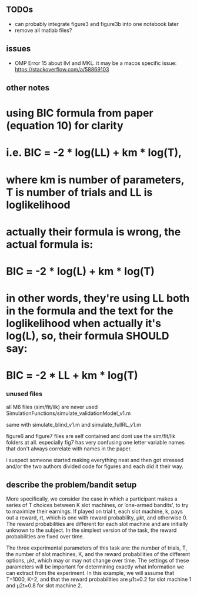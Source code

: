 
## TODOs
- can probably integrate figure3 and figure3b into one notebook later
- remove all matlab files?

## issues
- OMP Error 15 about llvl and MKL. it may be a macos specific issue: https://stackoverflow.com/a/58869103

## other notes
# using BIC formula from paper (equation 10) for clarity
# i.e. BIC = -2 * log(LL) + km * log(T),
# where km is number of parameters, T is number of trials and LL is loglikelihood
# actually their formula is wrong, the actual formula is:
# BIC = -2 * log(L) + km * log(T)
# in other words, they're using LL both in the formula and the text for the loglikelihood when actually it's log(L), so, their formula SHOULD say:
# BIC = -2 * LL + km * log(T)

### unused files

all M6 files (sim/fit/lik) are never used
SimulationFunctions/simulate_validationModel_v1.m

same with simulate_blind_v1.m and simulate_fullRL_v1.m

figure6 and figure7 files are self contained and dont use the sim/fit/lik folders at all. especially fig7 has very confusing one letter variable names that don't always correlate with names in the paper.

i suspect someone started making everything neat and then got stressed and/or the two authors divided code for figures and each did it their way.

## describe the problem/bandit setup
More specifically, we consider the case in which a participant makes a series of T choices between K slot machines, or ‘one-armed bandits’, to try to maximize their earnings. If played on trial t, each slot machine, k, pays out a reward, rt, which is one with reward probability, μkt, and otherwise 0. The reward probabilities are different for each slot machine and are initially unknown to the subject. In the simplest version of the task, the reward probabilities are fixed over time.

The three experimental parameters of this task are: the number of trials, T, the number of slot machines, K, and the reward probabilities of the different options, μkt, which may or may not change over time. The settings of these parameters will be important for determining exactly what information we can extract from the experiment. In this example, we will assume that T=1000, K=2, and that the reward probabilities are μ1t=0.2 for slot machine 1 and μ2t=0.8 for slot machine 2.
